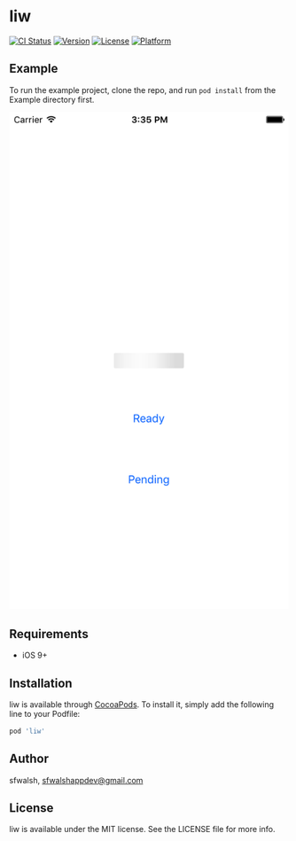 # liw

[![CI Status](http://img.shields.io/travis/sfwalsh/liw.svg?style=flat)](https://travis-ci.org/donedeal-Stephenw/liw)
[![Version](https://img.shields.io/cocoapods/v/liw.svg?style=flat)](http://cocoapods.org/pods/liw)
[![License](https://img.shields.io/cocoapods/l/liw.svg?style=flat)](http://cocoapods.org/pods/liw)
[![Platform](https://img.shields.io/cocoapods/p/liw.svg?style=flat)](http://cocoapods.org/pods/liw)

## Example

To run the example project, clone the repo, and run `pod install` from the Example directory first.

![Screenshot](/screenshots/screenshot-01.png?raw=true "Example with pending content label")

## Requirements

* iOS 9+

## Installation

liw is available through [CocoaPods](http://cocoapods.org). To install
it, simply add the following line to your Podfile:

```ruby
pod 'liw'
```

## Author

sfwalsh, sfwalshappdev@gmail.com

## License

liw is available under the MIT license. See the LICENSE file for more info.
